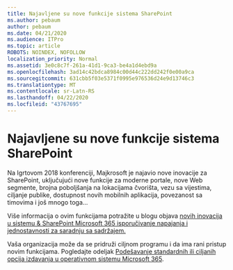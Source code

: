 ```yaml
---
title: Najavljene su nove funkcije sistema SharePoint
ms.author: pebaum
author: pebaum
ms.date: 04/21/2020
ms.audience: ITPro
ms.topic: article
ROBOTS: NOINDEX, NOFOLLOW
localization_priority: Normal
ms.assetid: 3e0c8c7f-261a-41d1-9ca3-be4a1d4ebd9a
ms.openlocfilehash: 3ad14c42bdca8984c00d44c222dd242f0e00a9ca
ms.sourcegitcommit: 631cbb5f03e5371f0995e976536d24e9d13746c3
ms.translationtype: MT
ms.contentlocale: sr-Latn-RS
ms.lasthandoff: 04/22/2020
ms.locfileid: "43767695"
---
```

# <a name="sharepoint-new-features-announced"></a>Najavljene su nove funkcije sistema SharePoint

Na Igrtovom 2018 konferenciji, Majkrosoft je najavio nove inovacije za SharePoint, uključujući nove funkcije za moderne portale, nove Web segmente, brojna poboljšanja na lokacijama čvorišta, vezu sa vijestima, ciljanje publike, dostupnost novih mobilnih aplikacija, povezanost sa timovima i još mnogo toga...
  
Više informacija o ovim funkcijama potražite u blogu objava [novih inovacija u sistemu &amp; SharePoint Microsoft 365 isporučivanje napajanja i jednostavnosti za saradnju sa sadržajem.](https://go.microsoft.com/fwlink/?linkid=2026502)
  
Vaša organizacija može da se pridruži ciljnom programu i da ima rani pristup novim funkcijama. Pogledajte odeljak [Podešavanje standardnih ili ciljanih opcija izdavanja u operativnom sistemu Microsoft 365](https://docs.microsoft.com/office365/admin/manage/release-options-in-office-365).
